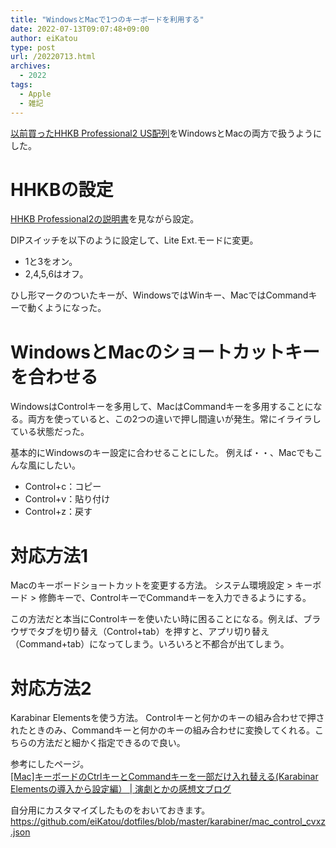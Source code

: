 ```yaml
---
title: "WindowsとMacで1つのキーボードを利用する"
date: 2022-07-13T09:07:48+09:00
author: eiKatou
type: post
url: /20220713.html
archives:
  - 2022
tags:
  - Apple
  - 雑記
---
```


[以前買ったHHKB Professional2 US配列](20180512.html)をWindowsとMacの両方で扱うようにした。

<!--more-->
# HHKBの設定
[HHKB Professional2の説明書](https://www.pfu.fujitsu.com/hhkeyboard/manual/p1pa50951-1380_02.pdf)を見ながら設定。

DIPスイッチを以下のように設定して、Lite Ext.モードに変更。
- 1と3をオン。
- 2,4,5,6はオフ。

ひし形マークのついたキーが、WindowsではWinキー、MacではCommandキーで動くようになった。

# WindowsとMacのショートカットキーを合わせる
WindowsはControlキーを多用して、MacはCommandキーを多用することになる。両方を使っていると、この2つの違いで押し間違いが発生。常にイライラしている状態だった。

基本的にWindowsのキー設定に合わせることにした。
例えば・・、Macでもこんな風にしたい。
- Control+c：コピー
- Control+v：貼り付け
- Control+z：戻す

# 対応方法1
Macのキーボードショートカットを変更する方法。
システム環境設定 > キーボード > 修飾キーで、ControlキーでCommandキーを入力できるようにする。

この方法だと本当にControlキーを使いたい時に困ることになる。例えば、ブラウザでタブを切り替え（Control+tab）を押すと、アプリ切り替え（Command+tab）になってしまう。いろいろと不都合が出てしまう。

# 対応方法2
Karabinar Elementsを使う方法。
Controlキーと何かのキーの組み合わせで押されたときのみ、Commandキーと何かのキーの組み合わせに変換してくれる。こちらの方法だと細かく指定できるので良い。

参考にしたページ。  
[[Mac]キーボードのCtrlキーとCommandキーを一部だけ入れ替える(Karabinar Elementsの導入から設定編） | 演劇とかの感想文ブログ](https://blog.kansolink.com/develop/iphone/howtochange-ctrl-cmd-for-somekey/)

自分用にカスタマイズしたものをおいておきます。  
https://github.com/eiKatou/dotfiles/blob/master/karabiner/mac_control_cvxz.json


